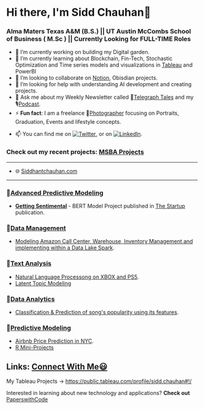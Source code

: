 # Hi there, I'm Sidd Chauhan👋 

### Alma Maters Texas A&M (B.S.) || UT Austin McCombs School of Business ( M.Sc ) || Currently Looking for FULL-TIME Roles


- 🔭 I’m currently working on building my Digital garden.
- 🌱 I’m currently learning about Blockchain, Fin-Tech, Stochastic Optimization and Time series models and visualizations in [Tableau](https://public.tableau.com/profile/sidd.chauhan#!/?newProfile=&activeTab=0) and PowerBI
- 👯 I’m looking to collaborate on [Notion](https://www.notion.so/), Obisdian projects.
- 🤔 I’m looking for help with understanding AI development and creating projects.
- 💬 Ask me about my Weekly Newsletter called 📧[Telegraph Tales](https://www.getrevue.co/profile/siddhant-chauhan) and my 🎙[Podcast](https://anchor.fm/pure-entropy).
- ⚡ **Fun fact**: I am a freelance 📸[Photographer](https://www.instagram.com/sidd_z_chauhan/) focusing on Portraits, Graduation, Events and lifestyle concepts. 


<!-- Actual text -->
- 📫 You can find me on [![Twitter][1.2]][1], or on [![LinkedIn][2.2]][2].
<!-- Icons -->

[1.2]: http://i.imgur.com/wWzX9uB.png (twitter icon without padding)
[2.2]: https://raw.githubusercontent.com/MartinHeinz/MartinHeinz/master/linkedin-3-16.png (LinkedIn icon without padding)

<!-- Links to your social media accounts -->

[1]: https://twitter.com/Sidd_z_chauhan
[2]: https://www.linkedin.com/in/siddhant-c-177ba0108/
  
### Check out my recent projects: [MSBA Projects](https://github.com/siddchauhan77/MSBA-UT-Austin) 

-------------------------------------------------------------------------------------------------------
- 🌐  [Siddhantchauhan.com](https://www.siddhantchauhan.com/)
-------------------------------------------------------------------------------------------------------

### 🔸[Advanced Predictive Modeling](https://github.com/siddchauhan77/MSBA-UT-Austin/tree/main/APM(Advanced%20Predictive%20Modeling))
- __[Getting Sentimental](https://github.com/siddchauhan77/MSBA-UT-Austin/blob/main/APM(Advanced%20Predictive%20Modeling)/APM%20Project/Getting%20Sentimental.pdf)__ - BERT Model Project published in [The Startup](https://medium.com/swlh/getting-sentimental-34f69910312c) publication.


### 🔸[Data Management](https://github.com/siddchauhan77/MSBA-UT-Austin/tree/main/Data%20Management) 
- [Modeling Amazon Call Center, Warehouse, Inventory Management and implementing within a Data Lake Spark](https://github.com/siddchauhan77/MSBA-UT-Austin/blob/main/Data%20Management/Data%20Management%20Project/Data%20Management%20Project.pdf).

### 🔸[Text Analysis](https://github.com/siddchauhan77/MSBA-UT-Austin/tree/main/TextAnalysis) 
- [Natural Language Processong on XBOX and PS5](https://github.com/siddchauhan77/MSBA-UT-Austin/tree/main/TextAnalysis/Text%20Analysis%20Project).
- [Latent Topic Modeling](https://github.com/siddchauhan77/MSBA-UT-Austin/blob/main/TextAnalysis/Instagram_zara.ipynb)

### 🔸[Data Analytics](https://github.com/siddchauhan77/MSBA-UT-Austin/tree/main/Data%20Analytics%20-%20Summer)

- [Classification & Prediction of song's popularity using its features](https://github.com/siddchauhan77/MSBA-UT-Austin/blob/main/Data%20Analytics%20-%20Summer/DA%20-%20Spotify%20Project/Spotify_Group_Project.pdf).

### 🔸[Predictive Modeling](https://github.com/siddchauhan77/MSBA-UT-Austin/tree/main/Predictive%20Modeling%20-Summer)
- [Airbnb Price Prediction in NYC](https://github.com/siddchauhan77/MSBA-UT-Austin/blob/main/Predictive%20Modeling%20-Summer/Airbnb%20in%20NYC%20Prices.pdf).
- [R Mini-Projects](https://github.com/AmberCXX/UTMSBA_STA380_Part2_exercise)


## Links: [Connect With Me😃](https://linqapp.com/siddhant_chauhan)


My Tableau Projects -> https://public.tableau.com/profile/sidd.chauhan#!/

Interested in learning about new technology and applications?
__Check out__ [PaperswithCode](https://paperswithcode.com/)




